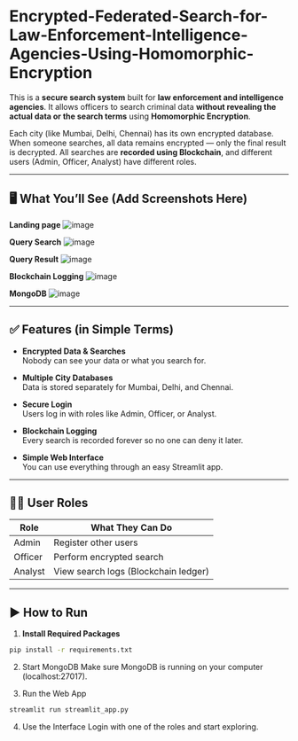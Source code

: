 # Encrypted-Federated-Search-for-Law-Enforcement-Intelligence-Agencies-Using-Homomorphic-Encryption

This is a **secure search system** built for **law enforcement and intelligence agencies**. It allows officers to search criminal data **without revealing the actual data or the search terms** using **Homomorphic Encryption**.

Each city (like Mumbai, Delhi, Chennai) has its own encrypted database. When someone searches, all data remains encrypted — only the final result is decrypted. All searches are **recorded using Blockchain**, and different users (Admin, Officer, Analyst) have different roles.

---

## 🖥️ What You’ll See (Add Screenshots Here)

**Landing page**
![image](https://github.com/user-attachments/assets/b54476de-58e9-45c6-adad-0b0ce18d5dd2)

**Query Search**
![image](https://github.com/user-attachments/assets/af32789b-88c7-444b-bba5-116ede953059)

**Query Result**
![image](https://github.com/user-attachments/assets/96c25396-b8c6-440f-be35-4ad450d63f75)

**Blockchain Logging**
![image](https://github.com/user-attachments/assets/9e224ba8-4201-4a96-80a0-290280ac35da)

**MongoDB**
![image](https://github.com/user-attachments/assets/353af0c4-6ee5-4944-83cc-a8a0f32fc4ba)


---

## ✅ Features (in Simple Terms)

- **Encrypted Data & Searches**  
  Nobody can see your data or what you search for.

- **Multiple City Databases**  
  Data is stored separately for Mumbai, Delhi, and Chennai.

- **Secure Login**  
  Users log in with roles like Admin, Officer, or Analyst.

- **Blockchain Logging**  
  Every search is recorded forever so no one can deny it later.

- **Simple Web Interface**  
  You can use everything through an easy Streamlit app.

---

## 🧑‍💼 User Roles

| Role     | What They Can Do                         |
|----------|------------------------------------------|
| Admin    | Register other users                     |
| Officer  | Perform encrypted search                 |
| Analyst  | View search logs (Blockchain ledger)     |

---

## ▶️ How to Run

1. **Install Required Packages**
```bash
pip install -r requirements.txt
```
2. Start MongoDB
Make sure MongoDB is running on your computer (localhost:27017).

3. Run the Web App
```bash
streamlit run streamlit_app.py
```
4. Use the Interface
Login with one of the roles and start exploring.

